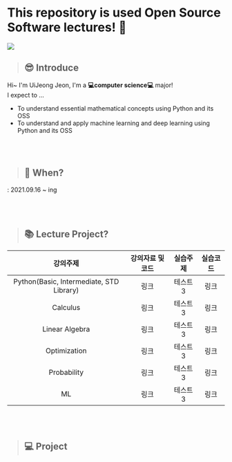 # This repository is used Open Source Software lectures! :wave:   

![](https://www.designnews.com/sites/designnews.com/files/styles/article_featured_retina/public/Design%20News/open-source-software.png?itok=4RBLu9_P)   

> ## :sunglasses: Introduce
Hi~ I'm UiJeong Jeon, I'm a **:computer:computer science:computer:** major!     
I expect to ...   
* To understand essential mathematical concepts using Python and its OSS
* To understand and apply machine learning and deep learning using Python and its OSS     
<br>   
<br>

> ## :calendar: When?    
 : 2021.09.16 ~ ing   
<br>   
<br>   

> ## :books: Lecture Project?
|강의주제|강의자료 및 코드|실습주제|실습코드|
|:---:|:---:|:---:|:---:|
|Python(Basic, Intermediate, STD Library)|링크|테스트3|링크|       
|Calculus|링크|테스트3|링크| 
|Linear Algebra|링크|테스트3|링크| 
|Optimization|링크|테스트3|링크| 
|Probability|링크|테스트3|링크|
|ML|링크|테스트3|링크|

<br>
<br>

> ## 💻 Project
